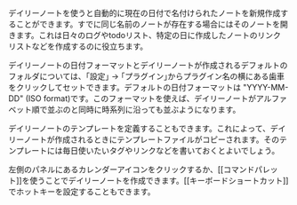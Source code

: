 デイリーノートを使うと自動的に現在の日付で名付けられたノートを新規作成することができます。すでに同じ名前のノートが存在する場合にはそのノートを開きます。これは日々のログやtodoリスト、特定の日に作成したノートのリンクリストなどを作成するのに役立ちます。

デイリーノートの日付フォーマットとデイリーノートが作成されるデフォルトのフォルダについては、｢設定｣ -> ｢プラグイン｣からプラグイン名の横にある歯車をクリックしてセットできます。デフォルトの日付フォーマットは "YYYY-MM-DD" (ISO format)です。このフォーマットを使えば、デイリーノートがアルファベット順で並ぶのと同時に時系列に沿っても並ぶようになります。

デイリーノートのテンプレートを定義することもできます。これによって、デイリーノートが作成されるときにテンプレートファイルがコピーされます。そのテンプレートには毎日使いたいタグやリンクなどを書いておくとよいでしょう。

左側のパネルにあるカレンダーアイコンをクリックするか、[[コマンドパレット]]を使うことでデイリーノートを作成できます。[[キーボードショートカット]]でホットキーを設定することもできます。